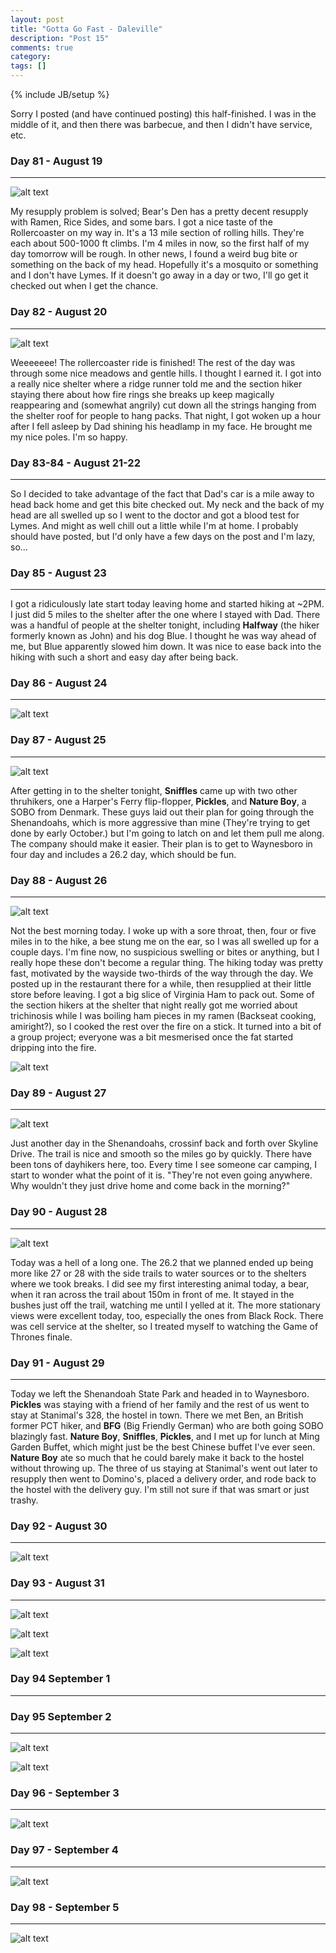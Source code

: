 ```yaml
---
layout: post
title: "Gotta Go Fast - Daleville"
description: "Post 15"
comments: true
category:
tags: []
---
```

{% include JB/setup %}

Sorry I posted (and have continued posting) this half-finished. I was in the middle of it, and then there was barbecue, and then I didn't have service, etc.

### Day 81 - August 19
---

![alt text](https://raw.githubusercontent.com/SilensAngelusNex/silensangelusnex.github.com/master/_images/daleville/20170819_091220.jpg "Bridge into Harper's Ferry")

My resupply problem is solved; Bear's Den has a pretty decent resupply with Ramen, Rice Sides, and some bars. I got a nice taste of the Rollercoaster on my way in. It's a 13 mile section of rolling hills. They're each about 500-1000 ft climbs. I'm 4 miles in now, so the first half of my day tomorrow will be rough. In other news, I found a weird bug bite or something on the back of my head. Hopefully it's a mosquito or something and I don't have Lymes. If it doesn't go away in a day or two, I'll go get it checked out when I get the chance.

### Day 82 - August 20
---

![alt text](https://raw.githubusercontent.com/SilensAngelusNex/silensangelusnex.github.com/master/_images/daleville/20170820_085026.jpg "View from Bear's Den")

Weeeeeee! The rollercoaster ride is finished! The rest of the day was through some nice meadows and gentle hills. I thought I earned it. I got into a really nice shelter where a ridge runner told me and the section hiker staying there about how fire rings she breaks up keep magically reappearing and (somewhat angrily) cut down all the strings hanging from the shelter roof for people to hang packs. That night, I got woken up a hour after I fell asleep by Dad shining his headlamp in my face. He brought me my nice poles. I'm so happy.

### Day 83-84 - August 21-22
---

So I decided to take advantage of the fact that Dad's car is a mile away to head back home and get this bite checked out. My neck and the back of my head are all swelled up so I went to the doctor and got a blood test for Lymes. And might as well chill out a little while I'm at home. I probably should have posted, but I'd only have a few days on the post and I'm lazy, so...

### Day 85 - August 23
---

I got a ridiculously late start today leaving home and started hiking at ~2PM. I just did 5 miles to the shelter after the one where I stayed with Dad. There was a handful of people at the shelter tonight, including **Halfway** (the hiker formerly known as John) and his dog Blue. I thought he was way ahead of me, but Blue apparently slowed him down. It was nice to ease back into the hiking with such a short and easy day after being back.

### Day 86 - August 24
---

![alt text](https://raw.githubusercontent.com/SilensAngelusNex/silensangelusnex.github.com/master/_images/daleville/20170824_160231.jpg "Bridge into Harper's Ferry")



### Day 87 - August 25
---

![alt text](https://raw.githubusercontent.com/SilensAngelusNex/silensangelusnex.github.com/master/_images/daleville/20170825_151333.jpg "Bridge into Harper's Ferry")

After getting in to the shelter tonight, **Sniffles** came up with two other thruhikers, one a Harper's Ferry flip-flopper, **Pickles**, and **Nature Boy**, a SOBO from Denmark. These guys laid out their plan for going through the Shenandoahs, which is more aggressive than mine (They're trying to get done by early October.) but I'm going to latch on and let them pull me along. The company should make it easier. Their plan is to get to Waynesboro in four day and includes a 26.2 day, which should be fun.


### Day 88 - August 26
---

![alt text](https://raw.githubusercontent.com/SilensAngelusNex/silensangelusnex.github.com/master/_images/daleville/20170826_075655_Burst11.jpg "Bridge into Harper's Ferry")

Not the best morning today. I woke up with a sore throat, then, four or five miles in to the hike, a bee stung me on the ear, so I was all swelled up for a couple days. I'm fine now, no suspicious swelling or bites or anything, but I really hope these don't become a regular thing. The hiking today was pretty fast, motivated by the wayside two-thirds of the way through the day. We posted up in the restaurant there for a while, then resupplied at their little store before leaving. I got a big slice of Virginia Ham to pack out. Some of the section hikers at the shelter that night really got me worried about trichinosis while I was boiling ham pieces in my ramen (Backseat cooking, amiright?), so I cooked the rest over the fire on a stick. It turned into a bit of a group project; everyone was a bit mesmerised once the fat started dripping into the fire.

![alt text](https://raw.githubusercontent.com/SilensAngelusNex/silensangelusnex.github.com/master/_images/daleville/20170826_075744.jpg "Bridge into Harper's Ferry")

### Day 89 - August 27
---

![alt text](https://raw.githubusercontent.com/SilensAngelusNex/silensangelusnex.github.com/master/_images/daleville/20170827_133139.jpg "Bridge into Harper's Ferry")

Just another day in the Shenandoahs, crossinf back and forth over Skyline Drive. The trail is nice and smooth so the miles go by quickly. There have been tons of dayhikers here, too. Every time I see someone car camping, I start to wonder what the point of it is. "They're not even going anywhere. Why wouldn't they just drive home and come back in the morning?"

### Day 90 - August 28
---

![alt text](https://raw.githubusercontent.com/SilensAngelusNex/silensangelusnex.github.com/master/_images/daleville/20170828_111817.jpg "Bridge into Harper's Ferry")

Today was a hell of a long one. The 26.2 that we planned ended up being more like 27 or 28 with the side trails to water sources or to the shelters where we took breaks. I did see my first interesting animal today, a bear, when it ran across the trail about 150m in front of me. It stayed in the bushes just off the trail, watching me until I yelled at it. The more stationary views were excellent today, too, especially the ones from Black Rock. There was cell service at the shelter, so I treated myself to watching the Game of Thrones finale.

### Day 91 - August 29
---

Today we left the Shenandoah State Park and headed in to Waynesboro. **Pickles** was staying with a friend of her family and the rest of us went to stay at Stanimal's 328, the hostel in town. There we met Ben, an British former PCT hiker, and **BFG** (Big Friendly German) who are both going SOBO blazingly fast. **Nature Boy**, **Sniffles**, **Pickles**, and I met up for lunch at Ming Garden Buffet, which might just be the best Chinese buffet I've ever seen. **Nature Boy** ate so much that he could barely make it back to the hostel without throwing up. The three of us staying at Stanimal's went out later to resupply then went to Domino's, placed a delivery order, and rode back to the hostel with the delivery guy. I'm still not sure if that was smart or just trashy.


### Day 92 - August 30
---

![alt text](https://raw.githubusercontent.com/SilensAngelusNex/silensangelusnex.github.com/master/_images/daleville/20170830_134645.jpg "Bridge into Harper's Ferry")



### Day 93 - August 31
---

![alt text](https://raw.githubusercontent.com/SilensAngelusNex/silensangelusnex.github.com/master/_images/daleville/20170831_094901.jpg "Bridge into Harper's Ferry")



![alt text](https://raw.githubusercontent.com/SilensAngelusNex/silensangelusnex.github.com/master/_images/daleville/20170831_122439.jpg "Bridge into Harper's Ferry")

![alt text](https://raw.githubusercontent.com/SilensAngelusNex/silensangelusnex.github.com/master/_images/daleville/20170831_154915.jpg "Bridge into Harper's Ferry")


### Day 94 September 1
---



### Day 95 September 2
---

![alt text](https://raw.githubusercontent.com/SilensAngelusNex/silensangelusnex.github.com/master/_images/daleville/20170902_141125.jpg "Bridge into Harper's Ferry")


![alt text](https://raw.githubusercontent.com/SilensAngelusNex/silensangelusnex.github.com/master/_images/daleville/20170902_194228.jpg "Bridge out of Glasgow")

### Day 96 - September 3
---

![alt text](https://raw.githubusercontent.com/SilensAngelusNex/silensangelusnex.github.com/master/_images/daleville/20170903_123037.jpg "Bridge into Harper's Ferry")



### Day 97 - September 4
---

![alt text](https://raw.githubusercontent.com/SilensAngelusNex/silensangelusnex.github.com/master/_images/daleville/20170904_120330.jpg "Bridge into Harper's Ferry")



### Day 98 - September 5
---

![alt text](https://raw.githubusercontent.com/SilensAngelusNex/silensangelusnex.github.com/master/_images/daleville/20170905_080734.jpg "Bridge into Harper's Ferry")


